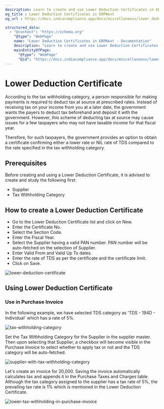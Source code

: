 ```yaml
---
description: Learn to create and use Lower Deduction Certificates in ERPNext for TDS rate confirmation. Explore prerequisites, step-by-step certificate creation, and usage in purchase invoices.
og_title : Lower Deduction Certificates in ERPNext
og_url : https://docs.indiacompliance.app/docs/miscellaneous/lower_deduction_certificate

structured_data:
  - "@context": "https://schema.org"
    "@type": "WebPage"
    name: "Lower Deduction Certificates in ERPNext - Documentation"
    description: "Learn to create and use Lower Deduction Certificates in ERPNext for TDS rate confirmation. Explore prerequisites, step-by-step certificate creation, and usage in purchase invoices."
    mainEntityOfPage:
      "@type": "WebPage"
      "@id": "https://docs.indiacompliance.app/docs/miscellaneous/lower_deduction_certificate"
---
```


# Lower Deduction Certificate

According to the tax withholding category, a person responsible for making payments is required to deduct tax at source at prescribed rates. Instead of receiving tax on your income from you at a later date, the government wants the payers to deduct tax beforehand and deposit it with the government. However, this scheme of deducting tax at source may cause issues for a few taxpayers who may not have taxable income for that fiscal year.

Therefore, for such taxpayers, the government provides an option to obtain a certificate confirming either a lower rate or NIL rate of TDS compared to the rate specified in the tax withholding category.

## Prerequisites

Before creating and using a Lower Deduction Certificate, it is advised to create and study the following first:

- Supplier
- Tax Withholding Category

## How to create a Lower Deduction Certificate

- Go to the Lower Deduction Certificate list and click on New.
- Enter the Certificate No.
- Select the Section Code.
- Enter the Fiscal Year.
- Select the Supplier having a valid PAN number. PAN number will be auto-fetched on the selection of Supplier.
- Enter Valid From and Valid Up To dates.
- Enter the rate of TDS as per the certificate and the certificate limit.
- Click on Save.

![lower-deduction-certificate](./assets/lower_deduction_certificate.png)

## Using Lower Deduction Certificate

### Use in Purchase Invoice

In the following example, we have selected TDS category as 'TDS - 194D - Individual' which has a rate of 5%.

![tax-withholding-category](./assets/tax_withholding_category.png)

Set the Tax Withholding Category for the Supplier in the supplier master. Then upon selecting that Supplier, a checkbox will become visible in the Purchase Invoice to select whether to apply tax or not and the TDS category will be auto-fetched.

![supplier-with-tax-withholding-category](./assets/supplier_with_tax_withholding_category.png)

Let's create an invoice for 20,000. Saving the invoice automatically calculates tax and appends it in the Purchase Taxes and Charges table. Although the tax category assigned to the supplier has a tax rate of 5%, the prevailing tax rate is 1% which is mentioned in the Lower Deduction Certificate.

![lower-tax-withholding-in-purchase-invoice](./assets/lower_tax_withholding_in_purchase_invoice.png)

